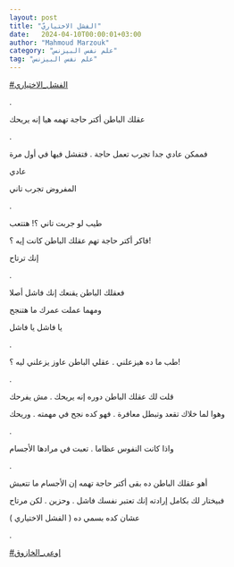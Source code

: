 ```yaml
---
layout: post
title: "الفشل الاختياريّ"
date:   2024-04-10T00:00:01+03:00
author: "Mahmoud Marzouk"
category: "علم نفس البيزنس"
tag: "علم نفس البيزنس"
---
```



[<u>\#الفشل\_الاختياري</u>](https://www.facebook.com/hashtag/%D8%A7%D9%84%D9%81%D8%B4%D9%84_%D8%A7%D9%84%D8%A7%D8%AE%D8%AA%D9%8A%D8%A7%D8%B1%D9%8A?__eep__=6&__cft__%5b0%5d=AZVnnXyhEX1cxwq2ymG1owPA37VroUYI-Lu96bVotcg_Ljungm2urzfBZ8iEgTNxcIe_YttBgXzm8ZJyMrmskKwxBVsAY0CaQ3WoEFMHhs4V-fuSZRp6Jcx3H_XH5pJMVfX5l6EnORCYN60PaJWldUk3Mz3i7W43Fcg9vyqhdHMLmQ&__tn__=*NK-R)

.

عقلك الباطن أكتر حاجة تهمه هيا إنه يريحك

.

فممكن عادي جدا تجرب تعمل حاجة . فتفشل فيها في أول
مرة

عادي

المفروض تجرب تاني

.

طيب لو جربت تاني ؟! هتتعب

فاكر أكتر حاجة تهم عقلك الباطن كانت إيه ؟!

إنك ترتاح

.

فعقلك الباطن يقنعك إنك فاشل أصلا

ومهما عملت عمرك ما هتنجح

يا فاشل يا فاشل

.

طب ما ده هيزعلني . عقلي الباطن عاوز يزعلني ليه ؟!

.

قلت لك عقلك الباطن دوره إنه يريحك . مش يفرحك

وهوا لما خلاك تقعد وتبطل معافرة . فهو كده نجح في مهمته .
وريحك

.

واذا كانت النفوس عظاما . تعبت في مرادها الأجسام

.

أهو عقلك الباطن ده بقى أكتر حاجة تهمه إن الأجسام ما
تتعبش

فبيختار لك بكامل إرادته إنك تعتبر نفسك فاشل . وحزين .
لكن مرتاح

عشان كده بسمي ده ( الفشل الاختياري )

.

[<u>\#إوعى\_الخازوق</u>](https://www.facebook.com/hashtag/%D8%A5%D9%88%D8%B9%D9%89_%D8%A7%D9%84%D8%AE%D8%A7%D8%B2%D9%88%D9%82?__eep__=6&__cft__%5b0%5d=AZVnnXyhEX1cxwq2ymG1owPA37VroUYI-Lu96bVotcg_Ljungm2urzfBZ8iEgTNxcIe_YttBgXzm8ZJyMrmskKwxBVsAY0CaQ3WoEFMHhs4V-fuSZRp6Jcx3H_XH5pJMVfX5l6EnORCYN60PaJWldUk3Mz3i7W43Fcg9vyqhdHMLmQ&__tn__=*NK-R)

